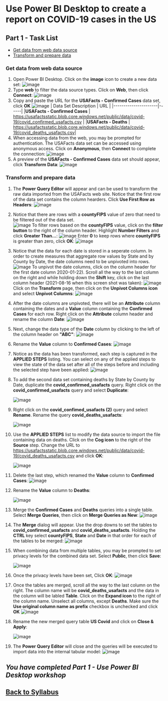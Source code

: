 
# Use Power BI Desktop to create a report on COVID-19 cases in the US

## Part 1 - Task List

- [Get data from web data source](#Get-data-from-web-data-source)
- [Transform and prepare data](#Transform-and-prepare-data)

### Get data from web data source

1. Open Power BI Desktop.  Click on the **image** icon to create a new data set:
![image](media/image001.png?raw=true)
1. Type **web** to filter the data source types.  Click on **Web**, then click **Connect**:
![image](media/image002.png?raw=true)
1. Copy and paste the URL for the **USAFacts - Confirmed Cases** data set, click **OK**
![image](media/image003.png?raw=true)
    | Data Set Description | URL  |
    |----------------------|------|
    |**USAFacts - Confirmed Cases**  | <https://usafactsstatic.blob.core.windows.net/public/data/covid-19/covid_confirmed_usafacts.csv> |
    |**USAFacts - Deaths** | <https://usafactsstatic.blob.core.windows.net/public/data/covid-19/covid_deaths_usafacts.csv>|
1. When accessing data from the web, you may be prompted for authentication.  The USAFacts data set can be accessed using anonymous access.  Click on **Anonymous**, then **Connect** to complete the connection:
![image](media/image003a.png?raw=true)
1. A preview of the **USAFacts - Confirmed Cases** data set should appear, click **Transform Data**:
![image](media/image004.png?raw=true)

### Transform and prepare data

1. The **Power Query Editor** will appear and can be used to transform the raw data imported from the USAFacts web site.  Notice that the first row of the data set contains the column hearders.  Click **Use First Row as Headers**:
![image](media/image005.png?raw=true)
1. Notice that there are rows with a **countyFIPS** value of zero that need to be filtered out of the data set.  
![image](media/image006.png?raw=true)
To filter rows based on the **countyFIPS** value, click on the **filter button** to the right of the column header.  Highlight **Number Filters** and click **Greater Than...**:
![image](media/image007.png?raw=true)
Enter **0** to keep rows where **countyFIPS** is greater than zero, click **OK**:
![image](media/image008.png?raw=true)
1. Notice that the data for each date is stored in a seperate column.  In order to create measures that aggregate row values by State and by County by Date, the date columns need to be unpivoted into rows.
![image](media/image009.png?raw=true)
To unpivot the date columns, click on the column header for the first date column 2020-01-22).  Scroll all the way to the last column on the right and while holding down the **Shift** key, click on the last column header (2021-08-16 when this screen shot was taken):
![image](media/image010.png?raw=true)
Click on the **Transform** page, then click on the **Unpivot Columns icon** and select **Unpivot Columns**:
![image](media/image011.png?raw=true)
1. After the date columns are unpivoted, there will be an **Attribute** column containing the dates and a **Value** column containing the **Confirmed Cases** for each row.  Right click on the **Attribute** column header and rename the column **Date**:
![image](media/image012.png?raw=true)
1. Next, change the data type of the **Date** column by clicking to the left of the column header on **"ABC"**:
![image](media/image013.png?raw=true)
1. Rename the **Value** column to **Confirmed Cases**:
![image](media/image014.png?raw=true)
1. Notice as the data has been transformed, each step is captured in the **APPLIED STEPS** listing.  You can select on any of the applied steps to view the state of the data set after all of the steps before and including the selected step have been applied:
![image](media/image015.png?raw=true)
1. To add the second data set containing deaths by State by County by Date, duplicate the **covid_confirmed_usafacts** query.  Right click on the **covid_confirmed_usafacts** query and select **Duplicate**:

    ![image](media/image016.png?raw=true)
1. Right click on the **covid_confimed_usafacts (2)** query and select **Rename**.  Rename the query **covid_deaths_usafacts**:

    ![image](media/image017.png?raw=true)
1. Use the **APPLIED STEPS** list to modify the data source to import the file containing data on deaths.  Click on the **Cog icon** to the right of the **Source** step.  Change the URL to <https://usafactsstatic.blob.core.windows.net/public/data/covid-19/covid_deaths_usafacts.csv> and click **OK**:

    ![image](media/image018.png?raw=true)
1. Delete the last step, which renamed the **Value** column to **Confirmed Cases**:
![image](media/image019.png?raw=true)
1. Rename the **Value** column to **Deaths**:

    ![image](media/image020.png?raw=true)
1. Merge the **Confirmed Cases** and **Deaths** queries into a single table.  Select **Merge Queries**, then click on **Merge Queries as New**:
![image](media/image021.png?raw=true)
1. The **Merge** dialog will appear.  Use the drop downs to set the tables to **covid_confirmed_usafacts** and **covid_deaths_usafacts**.  Holding the **CTRL** key select **countyFIPS**, **State** and **Date** in that order for each of the tables to be merged:
![image](media/image022.png?raw=true)
1. When combining data from multiple tables, you may be prompted to set privacy levels for the combined data set.  Select **Public**, then click **Save**:

    ![image](media/image022a.png)
1. Once the privacy levels have been set, Click **OK**:
![image](media/image022.png?raw=true)
1. Once the tables are merged, scroll all the way to the last column on the right.  The column name will be **covid_deaths_usafacts** and the data in the column will be labled **Table**.  Click on the **Expand icon** to the right of the column name.  Unselect all columns, except **Deaths**.  Make sure the **Use original column name as prefix** checkbox is unchecked and click **OK**
![image](media/image022c.png?raw=true)
1. Rename the new merged query table **US Covid** and click on **Close & Apply**:

    ![image](media/image023.png?raw=true)
1. The **Power Query Editor** will close and the queries will be executed to import data into the internal tabular model:
![image](media/image024.png?raw=true)

## *You have completed Part 1 - Use Power BI Desktop workshop*

## [Back to Syllabus](readme.md)
